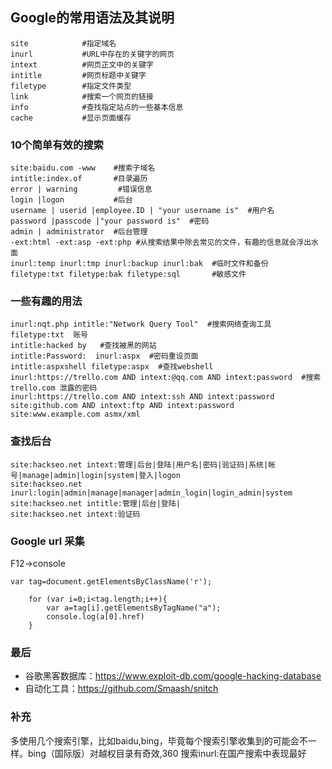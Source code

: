 ## Google的常用语法及其说明
```
site            #指定域名
inurl           #URL中存在的关键字的网页
intext          #网页正文中的关键字
intitle         #网页标题中关键字
filetype        #指定文件类型
link            #搜索一个网页的链接
info            #查找指定站点的一些基本信息
cache           #显示页面缓存
```
### 10个简单有效的搜索
```
site:baidu.com -www    #搜索子域名
intitle:index.of       #目录遍历
error | warning         #错误信息
login |logon           #后台
username | userid |employee.ID | "your username is"  #用户名
password |passcode |"your password is"  #密码
admin | administrator  #后台管理
-ext:html -ext:asp -ext:php #从搜索结果中除去常见的文件，有趣的信息就会浮出水面
inurl:temp inurl:tmp inurl:backup inurl:bak  #临时文件和备份
filetype:txt filetype:bak filetype:sql       #敏感文件
```
### 一些有趣的用法
```
inurl:nqt.php intitle:"Network Query Tool"  #搜索网络查询工具
filetype:txt  账号
intitle:hacked by   #查找被黑的网站
intitle:Password:  inurl:aspx  #密码重设页面
intitle:aspxshell filetype:aspx  #查找webshell
inurl:https://trello.com AND intext:@qq.com AND intext:password  #搜索trello.com 泄露的密码
inurl:https://trello.com AND intext:ssh AND intext:password
site:github.com AND intext:ftp AND intext:password
site:www.example.com asmx/xml
```
### 查找后台
```
site:hackseo.net intext:管理|后台|登陆|用户名|密码|验证码|系统|帐号|manage|admin|login|system|登入|logon
site:hackseo.net inurl:login|admin|manage|manager|admin_login|login_admin|system
site:hackseo.net intitle:管理|后台|登陆|
site:hackseo.net intext:验证码
```
### Google url 采集
F12->console
```
var tag=document.getElementsByClassName('r');

	for (var i=0;i<tag.length;i++){
		var a=tag[i].getElementsByTagName("a");
		console.log(a[0].href)
	}
```
  
### 最后
- 谷歌黑客数据库：https://www.exploit-db.com/google-hacking-database
- 自动化工具：https://github.com/Smaash/snitch
### 补充
多使用几个搜索引擎，比如baidu,bing，毕竟每个搜索引擎收集到的可能会不一样。bing（国际版）对越权目录有奇效,360 搜索inurl:在国产搜索中表现最好


